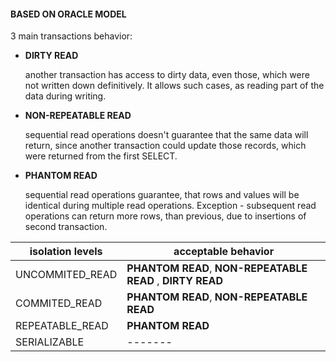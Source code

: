 #### BASED ON ORACLE MODEL

3 main transactions behavior:

* **DIRTY READ**
  
  another transaction has access to dirty data, even those, which were not written down definitively. 
  It allows such cases, as reading part of the data during writing.

* **NON-REPEATABLE READ**
  
  sequential read operations doesn't guarantee that the same data will return, 
  since another transaction could update those records, which were returned from the first SELECT.

* **PHANTOM READ**

  sequential read operations guarantee, that rows and values will be identical during multiple read operations.
  Exception - subsequent read operations can return more rows, than previous, due to insertions of second transaction.
  
  
| isolation levels  | acceptable behavior |
| ------------- | ------------- |
| UNCOMMITED_READ  | **PHANTOM READ**, **NON-REPEATABLE READ** , **DIRTY READ** |
| COMMITED_READ  | **PHANTOM READ**, **NON-REPEATABLE READ** |
| REPEATABLE_READ  | **PHANTOM READ**  |
| SERIALIZABLE  | -------  |
